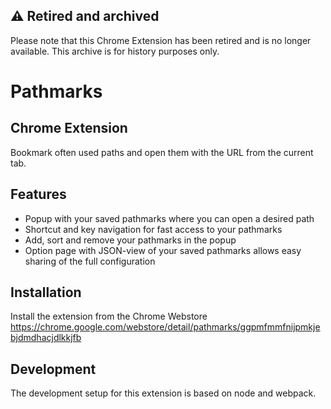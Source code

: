 ## :warning: Retired and archived

Please note that this Chrome Extension has been retired and is no longer available. This archive is for history purposes only.

# Pathmarks

## Chrome Extension

Bookmark often used paths and open them with the URL from the current tab.

## Features

* Popup with your saved pathmarks where you can open a desired path
* Shortcut and key navigation for fast access to your pathmarks
* Add, sort and remove your pathmarks in the popup
* Option page with JSON-view of your saved pathmarks allows easy sharing of the full configuration

## Installation

Install the extension from the Chrome Webstore https://chrome.google.com/webstore/detail/pathmarks/ggpmfmmfnijpmkjebjdmdhacjdlkkjfb

## Development

The development setup for this extension is based on node and webpack.
